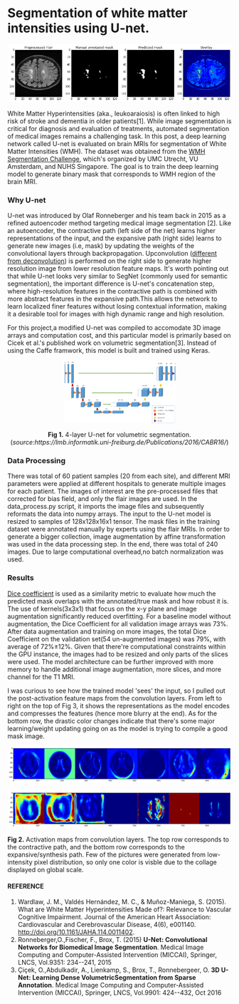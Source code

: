 # Segmentation of white matter intensities using U-net.

![alt text](images/overlay2.png "Predicted mask contour")

White Matter Hyperintensities (aka., leukoaraiosis) is often linked to high risk of stroke and dementia in older patients[1]. While image 
segmentation is critical for diagnosis and evaluation of treatments, automated segmentation of medical images remains a challenging task. In 
this post, a deep learning network called U-net is evaluated on brain MRIs for segmentation of White Matter Intensities (WMH).
The dataset was obtained from the [WMH Segmentation Challenge](http://wmh.isi.uu.nl/), which's organized by UMC Utrecht, VU Amsterdam, and NUHS Singapore. The goal is 
to train the deep learning model to generate binary mask that corresponds to WMH region of the brain MRI. 

### Why U-net
U-net was introduced by Olaf Ronneberger and his team back in 2015 as a refined autoencoder method targeting medical image segmentation [2]. Like an autoencoder, the contractive path (left side of the net) learns higher representations of the input, and the expansive path (right side) learns to generate new images (i.e, mask) by updating the weights of the convolutional layers through backpropagation. Upconvolution ([different from deconvolution](https://distill.pub/2016/deconv-checkerboard/)) is performed on the right side to generate higher resolution image from lower resolution feature maps. 
It's worth pointing out that while U-net looks very similar to SegNet (commonly used for semantic segmentation), the important difference is U-net's concatenation step, where high-resolution features in the contractive path is combined with more abstract  features in the expansive path.This allows the network to learn localized finer features without losing contextual information, making it a desirable tool for images with
high dynamic range and high resolution.

For this project,a modified U-net was compiled to accomodate 3D image arrays and computation cost, and this particular model is primarily based on Cicek et al.'s
published work on volumetric segmentation[3]. Instead of using the Caffe framwork, this model is built and trained using Keras. 

<p align ='center'><img src='images/U-net.png' width='50%' height='50%'></p>
<p align ='center'><b>Fig 1.</b> 4-layer U-net for volumetric segmentation.(<i>source:https://lmb.informatik.uni-freiburg.de/Publications/2016/CABR16/</i>)</p>


### Data Processing

There was total of 60 patient samples (20 from each site), and different MRI parameters were applied at different hospitals to generate multiple images for each patient. The images of interest are the pre-processed files that corrected for bias field, and only the flair images are used. In the data_process.py script, it imports the image files and subsequently reformats the data into numpy arrays. The input to the U-net model is resized to samples of 128x128x16x1 tensor. The mask files in the training dataset were annotated manually by experts using the flair MRIs. In order to generate a bigger collection, image augmentation by affine transformation was used in the data processing step. In the end, there was total of 240 images. Due to large computational overhead,no batch normalization was used.

### Results

[Dice coefficient](https://www.omicsonline.org/JCSBimages/JCSB-07-209-g003.html) is used as a similarity metric to evaluate how much the predicted mask overlaps with the annotated/true mask and how robust it is. The use of kernels(3x3x1) that focus on the x-y plane and image augmentation significantly reduced overfitting. For a baseline model without augmentation, the Dice Coefficient for all validation image arrays was 73%. After data augmentation and training on more images, the total Dice Coefficient on the validation set(54 un-augmented images) was 79%, with average of 72%±12%. Given that there're computational constraints within the GPU instance, the images had to be resized and only parts of the slices were used. The model architecture can be further improved with more memory to handle additional image augmentation, more slices, and more channel for the T1 MRI.

I was curious to see how the trained model 'sees' the input, so I pulled out the post-activation feature maps from the convolution layers. From left to right on the top of Fig 3, it shows the representations as the model encodes and compresses the features (hence more blurry at the end). As for the bottom row, the drastic color changes indicate that there's some major learning/weight updating going on as the model is trying to compile a good mask image.

![alt text](images/collage_down.png "activation maps of left side")

![alt text](images/collage_up.png "activation maps of right side")

<p ><b>Fig 2.</b> Activation maps from convolution layers. The top row corresponds to the contractive path, and the bottom row corresponds to the expansive/synthesis path. Few of the pictures were generated from low-intensity pixel distribution, so only one color is visble due to the collage displayed on global scale. </p>






#### REFERENCE
1. Wardlaw, J. M., Valdés Hernández, M. C., & Muñoz-Maniega, S. (2015). What are White Matter Hyperintensities Made of?: Relevance to Vascular Cognitive Impairment. Journal of the American Heart Association: Cardiovascular and Cerebrovascular Disease, 4(6), e001140. http://doi.org/10.1161/JAHA.114.0011402.
2. Ronneberger,O.,Fischer, F., Brox, T. (2015) **U-Net: Convolutional Networks for Biomedical Image Segmentation**. Medical Image Computing and Computer-Assisted Intervention (MICCAI), Springer, LNCS, Vol.9351: 234--241, 2015 
3. Çiçek, O.,Abdulkadir, A., Lienkamp, S., Brox, T., Ronnebergeer, O.  **3D U-Net: Learning Dense VolumetricSegmentation from Sparse Annotation**. Medical Image Computing and Computer-Assisted Intervention (MICCAI), Springer, LNCS, Vol.9901: 424--432, Oct 2016
